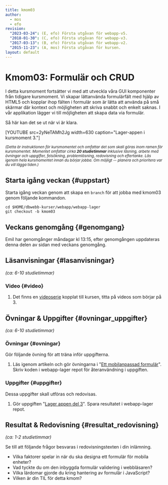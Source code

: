 ```yaml
---
title: kmom03
author:
  - mos
  - efo
revision:
  "2023-03-24": (E, efo) Första utgåvan för webapp-v5.
  "2018-01-30": (C, efo) Första utgåvan för webapp-v3.
  "2017-03-13": (B, efo) Första utgåvan för webapp-v2.
  "2015-11-23": (A, mos) Första utgåvan för kursen.
layout: default
---
```

Kmom03: Formulär och CRUD
==================================

I detta kursmoment fortsätter vi med att utveckla våra GUI komponenter från tidigare kursmoment. Vi skapar lättanvända formulärfält med hjälp av HTML5 och kopplar ihop fälten i formulär som är lätta att använda på små skärmar där kontext och möjligheten att skriva snabbt och enkelt saknas. I vår applikation lägger vi till möjligheten att skapa data via formulär.

Så här kan det se ut när vi är klara.

[YOUTUBE src=2yNeTAMh2Jg width=630 caption="Lager-appen i kursmoment 3."]



<small><i>(Detta är instruktionen för kursmomentet och omfattar det som skall göras inom ramen för kursmomentet. Momentet omfattar cirka **20 studietimmar** inklusive läsning, arbete med övningar och uppgifter, felsökning, problemlösning, redovisning och eftertanke. Läs igenom hela kursmomentet innan du börjar jobba. Om möjligt -- planera och prioritera var du vill lägga tiden.)</i></small>



Starta igång veckan {#uppstart}
----------------------------------------------

Starta igång veckan genom att skapa en `branch` för att jobba med kmom03 genom följande kommandon.

```shell
cd $HOME/dbwebb-kurser/webapp/webapp-lager
git checkout -b kmom03
```



Veckans genomgång  {#genomgang}
---------------------------------

Emil har genomgånger måndagar kl 13:15, efter genomgången uppdateras denna delen av sidan med veckans genomgång.



Läsanvisningar  {#lasanvisningar}
---------------------------------

*(ca: 6-10 studietimmar)*



### Video  {#video}

1. Det finns en [videoserie](https://www.youtube.com/playlist?list=PLKtP9l5q3ce_CbhJOudHjxkjYofM98kvh) kopplat till kursen, titta på videos som börjar på 3.



Övningar & Uppgifter  {#ovningar_uppgifter}
-------------------------------------------

*(ca: 6-10 studietimmar)*



### Övningar {#ovningar}

Gör följande övning för att träna inför uppgifterna.

1. Läs igenom artikeln och gör övningarna i "[Ett mobilanpassad formulär](kunskap/ett-mobilanpassad-formular)". Skriv koden i webapp-lager repot för återanvändning i uppgiften.



### Uppgifter {#uppgifter}

Dessa uppgifter skall utföras och redovisas.

1. Gör uppgiften "[Lager appen del 3](uppgift/lager-appen-del-3)". Spara resultatet i webapp-lager repot.



Resultat & Redovisning  {#resultat_redovisning}
-----------------------------------------------

*(ca: 1-2 studietimmar)*

Se till att följande frågor besvaras i redovisningstexten i din inlämning.

* Vilka faktorer spelar in när du ska designa ett formulär för mobila enheter?
* Vad tyckte du om den inbyggda formulär validering i webbläsaren?
* Vilka lärdomar gjorde du kring hantering av formulär i JavaScript?
* Vilken är din TIL för detta kmom?
